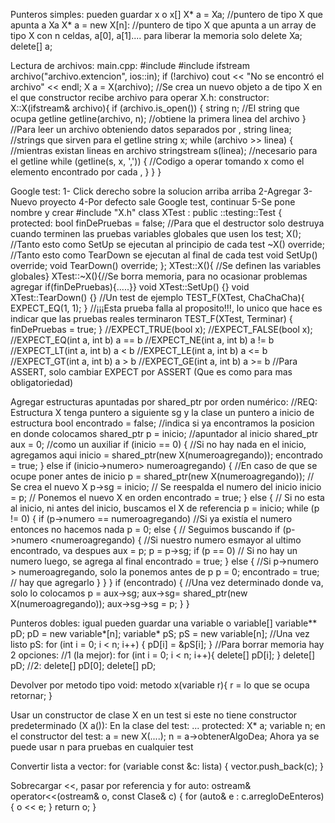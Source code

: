 Punteros simples: pueden guardar x o x[]
X* a = Xa; //puntero de tipo X que apunta a Xa
X* a = new X[n]: //puntero de tipo X que apunta a un array de tipo X con n celdas, a[0], a[1]....
para liberar la memoria solo
delete Xa;
delete[] a;

Lectura de archivos:
main.cpp:
#include <iostream>
#include <fstream>
ifstream archivo("archivo.extencion", ios::in);
	if (!archivo)
		cout << "No se encontró el archivo" << endl;
	X a = X(archivo); //Se crea un nuevo objeto a de tipo X en el que constructor recibe archivo para operar 
X.h:
constructor:
X::X(ifstream& archivo){
      if (archivo.is_open()) {
		string n; //El string que ocupa getline
		getline(archivo, n); //obtiene la primera linea del archivo
      }
     //Para leer un archivo obteniendo datos separados por , 
                string linea; //strings que sirven para el getline
		string x;
		while (archivo >> linea) { //mientras existan lineas en archivo
			stringstream s(linea); //necesario para el getline
			while (getline(s, x, ',')) {
                        //Codigo a operar tomando x como el elemento encontrado por cada , }
                        }
}

Google test:
1- Click derecho sobre la solucion arriba arriba
2-Agregar
3-Nuevo proyecto
4-Por defecto sale Google test, continuar
5-Se pone nombre y crear
#include "X.h"
class XTest : public ::testing::Test
{
protected:
           bool finDePruebas = false; //Para que el destructor solo destruya cuando terminen las pruebas
           variables globales que usen los test;
           X(); //Tanto esto como SetUp se ejecutan al principio de cada test
	   ~X() override; //Tanto esto como TearDown se ejecutan al final de cada test
           void SetUp() override;
           void TearDown() override;
};
XTest::X(){ //Se definen las variables globales}
XTest::~X(){//Se borra memoria, para no ocasionar problemas agregar if(finDePruebas){.....}}
void  XTest::SetUp() {}
void  XTest::TearDown() {}
//Un test de ejemplo
TEST_F(XTest, ChaChaCha){
EXPECT_EQ(1, 1);
}
//¡¡¡Esta prueba falla al proposito!!!, lo unico que hace es indicar que las pruebas reales terminaron
TEST_F(XTest, Terminar) {
	finDePruebas = true;
}
//EXPECT_TRUE(bool x);
//EXPECT_FALSE(bool x);
//EXPECT_EQ(int a, int b)  a == b
//EXPECT_NE(int a, int b)  a != b
//EXPECT_LT(int a, int b)  a < b
//EXPECT_LE(int a, int b)  a <= b
//EXPECT_GT(int a, int b)  a > b
//EXPECT_GE(int a, int b)  a >= b
//Para ASSERT, solo cambiar EXPECT por ASSERT (Que es como para mas obligatoriedad)
	
Agregar estructuras apuntadas por shared_ptr por orden numérico:
//REQ: Estructura X tenga puntero a siguiente sg y la clase un puntero a inicio de estructura
	bool encontrado = false; //indica si ya encontramos la posicion en donde colocamos
	shared_ptr<X> p = inicio; //apuntador al inicio
	shared_ptr<X > aux = 0; //como un auxiliar
	if (inicio == 0) { //Si no hay nada en el inicio, agregamos aqui
		inicio = shared_ptr<X>(new X(numeroagregando));
		encontrado = true;
	}
	else if (inicio->numero> numeroagregando) { //En caso de que se ocupe poner antes de inicio
		p = shared_ptr<X>(new X(numeroagregando));     // Se crea el nuevo X
		p->sg = inicio;         // Se reespalda el numero del inicio
		inicio = p;              // Ponemos el nuevo X en orden
		encontrado = true;
	}
	else {                       // Si no esta al inicio, ni antes del inicio, buscamos el X de referencia
		p = inicio;
		while (p != 0) {
			if (p->numero == numeroagregando)   //Si ya existía el numero entonces no hacemos nada
				p = 0;
			else { // Seguimos buscando
				if (p->numero <numeroagregando) { //Si nuestro numero esmayor al ultimo encontrado, va despues
					aux = p;
					p = p->sg;
					if (p == 0) // Si no hay un numero luego, se agrega al final
						encontrado = true;
				}
				else { //Si p->numero > numeroagregando, solo la ponemos antes de p
					p = 0;
					encontrado = true; // hay que agregarlo
				}
			}
		}
		if (encontrado) { //Una vez determinado donde va, solo lo colocamos
			p = aux->sg;
			aux->sg= shared_ptr<X>(new X(numeroagregando));
			aux->sg->sg = p;
		}
}

Punteros dobles:
igual pueden guardar una variable o variable[]
variable** pD; 
pD = new variable*[n];
variable* pS;
pS = new variable[n];
//Una vez listo pS:
for (int i = 0; i < n; i++) { 
         pD[i] = &pS[i];
}
//Para borrar memoria hay 2 opciones:
//1 (la mejor): 
for (int i = 0; i < n; i++){
delete[] pD[i];
}
delete[] pD;
//2:
delete[] pD[0];
delete[] pD;

Devolver por metodo tipo void:
metodo x(variable r){
r = lo que se ocupa retornar;
}

Usar un constructor de clase X en un test si este no tiene constructor predeterminado (X a()):
En la clase del test:
... protected: X* a;
variable n;
en el constructor del test:
a = new X(....);
n = a->obtenerAlgoDea;
Ahora ya se puede usar n para pruebas en cualquier test

Convertir lista a vector:
for (variable const &c: lista) {
        vector.push_back(c);
}

Sobrecargar <<, pasar por referencia y for auto:
ostream& operator<<(ostream& o, const Clase& c) {
        for (auto& e : c.arregloDeEnteros){
        o << e;
        }
	return o;
}
